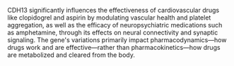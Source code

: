 CDH13 significantly influences the effectiveness of cardiovascular drugs like clopidogrel and aspirin by modulating vascular health and platelet aggregation, as well as the efficacy of neuropsychiatric medications such as amphetamine, through its effects on neural connectivity and synaptic signaling. The gene's variations primarily impact pharmacodynamics—how drugs work and are effective—rather than pharmacokinetics—how drugs are metabolized and cleared from the body.